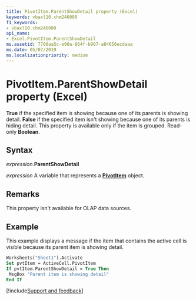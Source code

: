 ```yaml
---
title: PivotItem.ParentShowDetail property (Excel)
keywords: vbaxl10.chm246080
f1_keywords:
- vbaxl10.chm246080
api_name:
- Excel.PivotItem.ParentShowDetail
ms.assetid: 7700aa5c-e90a-864f-b907-a84656ecdaaa
ms.date: 05/07/2019
ms.localizationpriority: medium
---
```



# PivotItem.ParentShowDetail property (Excel)

**True** if the specified item is showing because one of its parents is showing detail. **False** if the specified item isn't showing because one of its parents is hiding detail. This property is available only if the item is grouped. Read-only **Boolean**.


## Syntax

_expression_.**ParentShowDetail**

_expression_ A variable that represents a **[PivotItem](Excel.PivotItem.md)** object.


## Remarks

This property isn't available for OLAP data sources.


## Example

This example displays a message if the item that contains the active cell is visible because its parent item is showing detail.

```vb
Worksheets("Sheet1").Activate 
Set pvtItem = ActiveCell.PivotItem 
If pvtItem.ParentShowDetail = True Then 
 MsgBox "Parent item is showing detail" 
End If
```



[!include[Support and feedback](~/includes/feedback-boilerplate.md)]